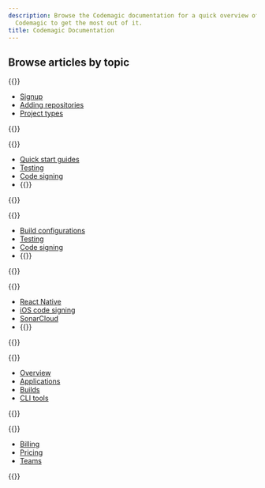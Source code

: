 ```yaml
---
description: Browse the Codemagic documentation for a quick overview of how to configure
  Codemagic to get the most out of it.
title: Codemagic Documentation
---
```


## Browse articles by topic

<div class="links-group-wrap">

{{<links-group title="Getting started">}}

- [Signup](/getting-started/signup/)
- [Adding repositories](/getting-started/github/)
- [Project types](/getting-started/projects/)

{{</links-group>}}

{{<links-group title="Codemagic.yaml">}}

- [Quick start guides](/yaml-quick-start/codemagic-sample-projects/)
- [Testing](/yaml-testing/testing/)
- [Code signing](/yaml-code-signing/signing-ios/)
- {{<link-with-arrow text="View all" href="/yaml/yaml-getting-started/">}}

{{</links-group>}}

{{<links-group title="Flutter Workflow Editor">}}

- [Build configurations](/flutter-configuration/flutter-projects/)
- [Testing](/flutter-testing/running-automated-tests/)
- [Code signing](/flutter-code-signing/ios-code-signing/)
- {{<link-with-arrow text="View all" href="/flutter-configuration/flutter-projects/">}}

{{</links-group>}}

{{<links-group title="Sample projects">}}

- [React Native](https://github.com/codemagic-ci-cd/codemagic-sample-projects/tree/main/react-native)
- [iOS code signing](https://github.com/codemagic-ci-cd/codemagic-sample-projects/tree/main/ios/ios-automatic-code-signing-demo-project)
- [SonarCloud](https://github.com/codemagic-ci-cd/sonarcloud-sample-project)
- {{<link-with-arrow text="View all" href="https://github.com/codemagic-ci-cd/codemagic-sample-projects">}}

{{</links-group>}}

{{<links-group title="Codemagic API & CLI tools">}}

- [Overview](/rest-api/overview/)
- [Applications](/rest-api/applications/)
- [Builds](/rest-api/builds/)
- [CLI tools](/cli/codemagic-cli-tools/)

{{</links-group>}}

{{<links-group title="Account management">}}

- [Billing](/billing/billing/)
- [Pricing](/billing/pricing/)
- [Teams](/teams/teams/)

{{</links-group>}}

</div>
